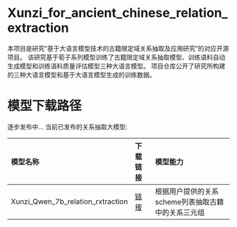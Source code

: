 # Xunzi_for_ancient_chinese_relation_extraction
本项目是研究“基于大语言模型技术的古籍限定域关系抽取及应用研究”的对应开源项目。
该研究基于荀子系列模型训练了古籍限定域关系抽取模型、训练语料自动生成模型和训练语料质量评估模型三种大语言模型。
项目仓库公开了研究所构建的三种大语言模型和基于大语言模型生成的训练数据。

# 模型下载路径
逐步发布中...
当前已发布的关系抽取大模型:

| 模型名称                       | 下载链接                                                     |模型能力          |
| :----------------------------- | :----------------------------------------------------------- | :----------------|
|Xunzi_Qwen_7b_relation_rxtraction   | [链接](https://modelscope.cn/models/shenxin0925/Xunzi_Qwen_7b_relation_rxtraction) |根据用户提供的关系scheme列表抽取古籍中的关系三元组|
